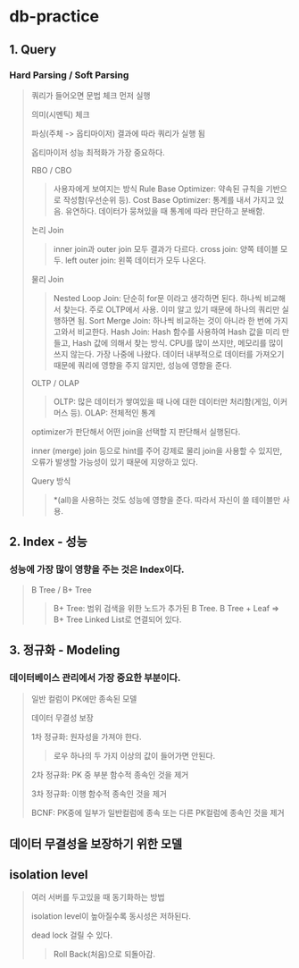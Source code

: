 # db-practice

## 1. Query

### Hard Parsing / Soft Parsing

> 쿼리가 들어오면 문법 체크 먼저 실행
>
> 의미(시멘틱) 체크
>
> 파싱(주체 -> 옵티마이저) 결과에 따라 쿼리가 실행 됨
>
> 옵티마이저 성능 최적화가 가장 중요하다.
>
> RBO / CBO
>> 사용자에게 보여지는 방식
>> Rule Base Optimizer: 약속된 규칙을 기반으로 작성함(우선순위 등).
>> Cost Base Optimizer: 통계를 내서 가지고 있음. 유연하다.
>> 데이터가 뭉쳐있을 때 통계에 따라 판단하고 분배함.
>
> 논리 Join
>> inner join과 outer join 모두 결과가 다르다.
>> cross join: 양쪽 테이블 모두.
>> left outer join: 왼쪽 데이터가 모두 나온다.
>
> 물리 Join
>> Nested Loop Join: 단순히 for문 이라고 생각하면 된다. 하나씩 비교해서 찾는다. 주로 OLTP에서 사용. 이미 알고 있기 때문에 하나의 쿼리만 실행하면 됨.
>> Sort Merge Join: 하나씩 비교하는 것이 아니라 한 번에 가지고와서 비교한다.
>> Hash Join: Hash 함수를 사용하여 Hash 값을 미리 만들고, Hash 값에 의해서 찾는 방식. CPU를 많이 쓰지만, 메모리를 많이 쓰지 않는다. 가장 나중에 나왔다.
>> 데이터 내부적으로 데이터를 가져오기 때문에 쿼리에 영향을 주지 않지만, 성능에 영향을 준다.
>
> OLTP / OLAP
>> OLTP: 많은 데이터가 쌓여있을 때 나에 대한 데이터만 처리함(게임, 이커머스 등).
>> OLAP: 전체적인 통계
>
> optimizer가 판단해서 어떤 join을 선택할 지 판단해서 실행된다.
>
> inner (merge) join 등으로 hint를 주어 강제로 물리 join을 사용할 수 있지만, 오류가 발생할 가능성이 있기 때문에 지양하고 있다.
>
> Query 방식
>> *(all)을 사용하는 것도 성능에 영향을 준다. 따라서 자신이 쓸 테이블만 사용.


## 2. Index - 성능

### 성능에 가장 많이 영향을 주는 것은 Index이다.

> B Tree / B+ Tree
>> B+ Tree: 범위 검색을 위한 노드가 추가된 B Tree.
>> B Tree + Leaf => B+ Tree
>> Linked List로 연결되어 있다.


## 3. 정규화 - Modeling

### 데이터베이스 관리에서 가장 중요한 부분이다.

> 일반 컬럼이 PK에만 종속된 모델
>>
> 데이터 무결성 보장
>>
> 1차 정규화: 원자성을 가져야 한다.
>> 로우 하나의 두 가지 이상의 값이 들어가면 안된다.
>>
> 2차 정규화: PK 중 부분 함수적 종속인 것을 제거
>>
> 3차 정규화: 이행 함수적 종속인 것을 제거
>>
> BCNF: PK중에 일부가 일반컬럼에 종속 또는 다른 PK컬럼에 종속인 것을 제거
>> 

## 데이터 무결성을 보장하기 위한 모델

## isolation level

> 여러 서버를 두고있을 때 동기화하는 방법
>>
> isolation level이 높아질수록 동시성은 저하된다.
>>
> dead lock 걸릴 수 있다.
>> Roll Back(처음)으로 되돌아감.
